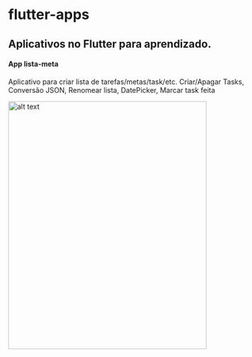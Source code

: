 # flutter-apps
## Aplicativos no Flutter para aprendizado.

#### App lista-meta
Aplicativo para criar lista de tarefas/metas/task/etc.
Criar/Apagar Tasks, Conversão JSON, Renomear lista, DatePicker, Marcar task feita

<img src="https://i.ibb.co/dBNRxYQ/lista-app.jpg" alt="alt text" width="400" height="500"/>
